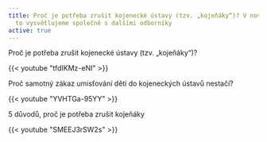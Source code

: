 ```yaml
---
title: Proč je potřeba zrušit kojenecké ústavy (tzv. „kojeňáky“)? V novém videu
  to vysvětlujeme společně s dalšími odborníky
active: true
---
```

Proč je potřeba zrušit kojenecké ústavy (tzv. „kojeňáky“)?

{{< youtube "tfdIKMz-eNI" >}}

Proč samotný zákaz umisťování dětí do kojeneckých ústavů nestačí?

{{< youtube "YVHTGa-95YY" >}}

5﻿ důvodů, proč je potřeba zrušit kojeňáky

{{< youtube "SMEEJ3rSW2s" >}}